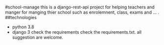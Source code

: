 #school-manage
this is a django-rest-api project for helping teachers and manger for manging thier school such as enrolemnent, class, exams and ... .
##technologies 
- python 3.8
- django 3 
check the requirements check the requirements.txt.
all suggestion are welcome.